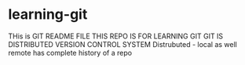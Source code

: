 # learning-git
THis is GIT README FILE
THIS REPO IS FOR LEARNING GIT
GIT IS DISTRIBUTED VERSION CONTROL SYSTEM
Distrubuted - local as well remote has complete history of a repo
